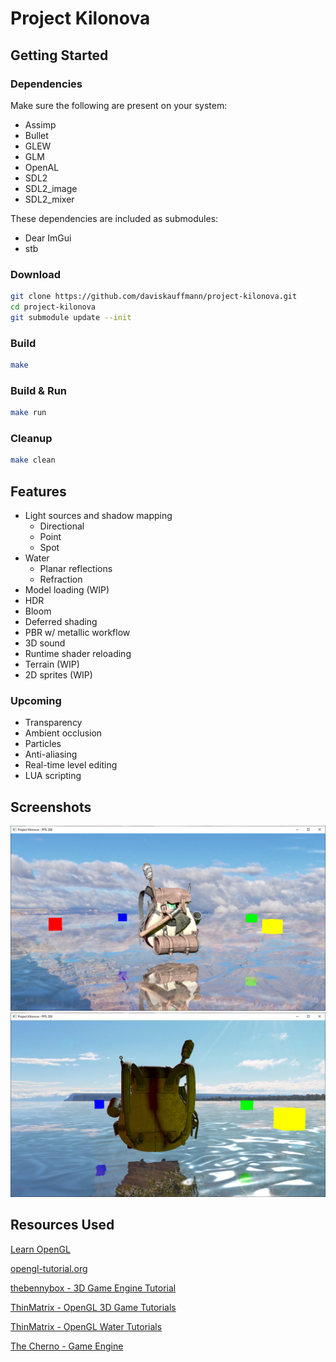 # Project Kilonova

## Getting Started

### Dependencies

Make sure the following are present on your system:

- Assimp
- Bullet
- GLEW
- GLM
- OpenAL
- SDL2
- SDL2_image
- SDL2_mixer

These dependencies are included as submodules:

- Dear ImGui
- stb

### Download

```sh
git clone https://github.com/daviskauffmann/project-kilonova.git
cd project-kilonova
git submodule update --init
```

### Build

```sh
make
```

### Build & Run

```sh
make run
```

### Cleanup

```sh
make clean
```

## Features

- Light sources and shadow mapping
  - Directional
  - Point
  - Spot
- Water
  - Planar reflections
  - Refraction
- Model loading (WIP)
- HDR
- Bloom
- Deferred shading
- PBR w/ metallic workflow
- 3D sound
- Runtime shader reloading
- Terrain (WIP)
- 2D sprites (WIP)

### Upcoming

- Transparency
- Ambient occlusion
- Particles
- Anti-aliasing
- Real-time level editing
- LUA scripting

## Screenshots

![1](screenshots/1.bmp)
![2](screenshots/2.bmp)

## Resources Used

[Learn OpenGL](https://learnopengl.com)

[opengl-tutorial.org](http://www.opengl-tutorial.org)

[thebennybox - 3D Game Engine Tutorial](https://www.youtube.com/playlist?list=PLEETnX-uPtBXP_B2yupUKlflXBznWIlL5)

[ThinMatrix - OpenGL 3D Game Tutorials](https://www.youtube.com/playlist?list=PLRIWtICgwaX0u7Rf9zkZhLoLuZVfUksDP)

[ThinMatrix - OpenGL Water Tutorials](https://www.youtube.com/playlist?list=PLRIWtICgwaX23jiqVByUs0bqhnalNTNZh)

[The Cherno - Game Engine](https://www.youtube.com/playlist?list=PLlrATfBNZ98dC-V-N3m0Go4deliWHPFwT)
